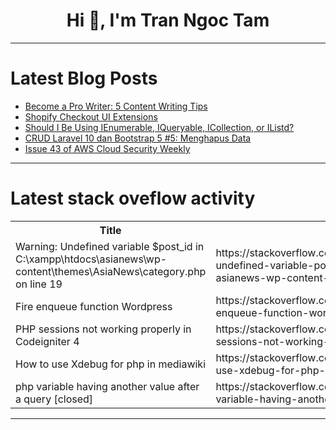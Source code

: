 <h1 align="center">Hi 👋, I'm Tran Ngoc Tam</h1>

---

# Latest Blog Posts 
<!-- BLOG-POST-LIST:START -->
- [Become a Pro Writer: 5 Content Writing Tips](https://dev.to/kachi14/become-a-pro-writer-5-content-writing-tips-42nd)
- [Shopify Checkout UI Extensions](https://dev.to/yetillc/shopify-checkout-ui-extensions-2ep9)
- [Should I Be Using IEnumerable, IQueryable, ICollection, or IListd?](https://dev.to/michaeljolley/should-i-be-using-ienumerable-iqueryable-icollection-or-ilistd-37ag)
- [CRUD Laravel 10 dan Bootstrap 5 #5: Menghapus Data](https://dev.to/risekucom/crud-laravel-10-dan-bootstrap-5-5-menghapus-data-4gh6)
- [Issue 43 of AWS Cloud Security Weekly](https://dev.to/aws-builders/issue-43-of-aws-cloud-security-weekly-54a2)
<!-- BLOG-POST-LIST:END -->

---

# Latest stack oveflow activity
<table>
  <tr><th>Title</th><th>Link</th></tr>
  <!-- STACKOVERFLOW:START --><tr><td>Warning: Undefined variable $post_id in C:\xampp\htdocs\asianews\wp-content\themes\AsiaNews\category.php on line 19</td><td>https://stackoverflow.com/questions/78439558/warning-undefined-variable-post-id-in-c-xampp-htdocs-asianews-wp-content-them</td></tr><tr><td>Fire enqueue function Wordpress</td><td>https://stackoverflow.com/questions/78439496/fire-enqueue-function-wordpress</td></tr><tr><td>PHP sessions not working properly in Codeigniter 4</td><td>https://stackoverflow.com/questions/78439319/php-sessions-not-working-properly-in-codeigniter-4</td></tr><tr><td>How to use Xdebug for php in mediawiki</td><td>https://stackoverflow.com/questions/78439262/how-to-use-xdebug-for-php-in-mediawiki</td></tr><tr><td>php variable having another value after a query [closed]</td><td>https://stackoverflow.com/questions/78439199/php-variable-having-another-value-after-a-query</td></tr><!-- STACKOVERFLOW:END -->
</table>

---


